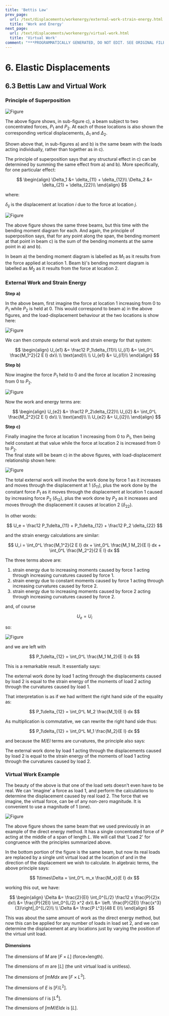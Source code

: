 ```yaml
---
title: 'Bettis Law'
prev_page:
  url: /text/displacements/workenergy/external-work-strain-energy.html
  title: 'Work and Energy'
next_page:
  url: /text/displacements/workenergy/virtual-work.html
  title: 'Virtual Work'
comment: "***PROGRAMMATICALLY GENERATED, DO NOT EDIT. SEE ORIGINAL FILES IN /content***"
---
```

# 6. Elastic Displacements

## 6.3 Bettis Law and Virtual Work

### Principle of Superposition

![Figure](../../../images/displacements/workenergy/bending-1.svg)

The above figure shows, in sub-figure c), a beam subject to two concentrated forces, 
$P_1$ and $P_2$.  At each of those locations is also shown the corresponding
vertical displacements, $\Delta_1$ and $\Delta_2$.

Shown above that, in sub-figures a) and b) is the same beam with the loads
acting individually, rather than together as in c).

The principle of superposition says that any structural effect in 
c) can be determined by summing the same effect from a) and b).
More specifically, for one particular effect:

$$
\begin{align}
\Delta_1 &= \delta_{11} + \delta_{12}\\
\Delta_2 &= \delta_{21} + \delta_{22}\\
\end{align}
$$

where:

$\delta_{ij}$ is the displacement at location $i$ due to the force at location $j$.

![Figure](../../../images/displacements/workenergy/bending-2.svg)

The above figure shows the same three beams, but this time with the
bending moment diagram for each.  And again, the principle of superposition
says, that for any point along the span, the bending moment at that point in beam c)
is the sum of the bending moments at the same point in a) and b).

In beam a) the bending moment diagram is labelled as $M_1$ as it results
from the force applied at location 1.  Beam b)'s bending moment diagram
is labelled as $M_2$ as it results from the force at location 2.

### External Work and Strain Energy

__Step a)__

In the above beam, first imagine the force at location 1 increasing from 0 to
$P_1$ while $P_2$ is held at 0.  This would correspond to beam a) in the above figures,
and the load-displacement behaviour at the two locations is show here:

![Figure](../../../images/displacements/workenergy/bending-1-a.svg)

We can then compute external work and strain energy for that system:

$$
\begin{align}
U_{e1} &= \frac12 P_1\delta_{11}\\
U_{i1} &= \int_0^L \frac{M_1^2}{2 E I} dx\\
\\
\text{and}\\
\\
U_{e1} &= U_{i1}\\
\end{align}
$$

__Step b)__

Now imagine the force $P_1$ held to 0 and the force at location 2
increasing from 0 to $P_2$.

![Figure](../../../images/displacements/workenergy/bending-1-b.svg)

Now the work and energy terms are:

$$
\begin{align}
U_{e2} &= \frac12 P_2\delta_{22}\\
U_{i2} &= \int_0^L \frac{M_2^2}{2 E I} dx\\
\\
\text{and}\\
\\
U_{e2} &= U_{i2}\\
\end{align}
$$

__Step c)__

Finally imagine the force at location 1 increasing from 0 to $P_1$, then being held constant
at that value while the force at location 2 is increased from 0 to $P_2$.  
The final state will be beam c) in the above figures, with load-displacement
relationship shown here:

![Figure](../../../images/displacements/workenergy/bending-1-c.svg)

The total external work will involve the work done by force 1 as it increases and moves through
the displacement at 1 ($\delta_{11}$), 
plus the work done by the constant force $P_1$ as it moves through
the displacement at location 1 caused by increasing force $P_2$ ($\delta_{12}$), 
plus the work done by $P_2$
as it increases and moves through the displacement it causes at location 2 ($\delta_{22}$).

In other words:

$$
U_e = \frac12 P_1\delta_{11} + P_1\delta_{12} + \frac12 P_2 \delta_{22}
$$

and the strain energy calculations are similar:

$$
U_i = \int_0^L \frac{M_1^2}{2 E I} dx + \int_0^L \frac{M_1 M_2}{E I} dx + 
      \int_0^L \frac{M_2^2}{2 E I} dx
$$

The three terms above are:
1. strain energy due to increasing moments caused by force 1 acting through increasing
   curvatures caused by force 1.
1. strain energy due to constant moments caused by force 1 acting through increasing
   curvatures caused by force 2.
1. strain energy due to increasing moments caused by force 2 acting through increasing
   curvatures caused by force 2.
   
and, of course

$$
U_e = U_i
$$
 
 so:
 
![Figure](../../../images/displacements/workenergy/bending-3.svg)

and we are left with

$$
 P_1\delta_{12} =  \int_0^L \frac{M_1 M_2}{E I} dx
$$

This is a remarkable result.  It essentially says:

<div class="admonition important">
The external work done by load 1 acting through the
displacements caused by load 2 is equal to
the strain energy of the moments of load 2
acting through the curvatures caused by load 1.
</div>

That interpretation is as if we had writtent the right hand side of the equality as:

$$
 P_1\delta_{12} =  \int_0^L M_2 \frac{M_1}{E I} dx
$$

As multiplication is commutative, we can rewrite the right hand side thus:

$$
 P_1\delta_{12} =  \int_0^L M_1 \frac{M_2}{E I} dx
$$

and because the $M/EI$ terms are curvatures, the principle also says:

<div class="admonition important">
The external work done by load 1 acting through the
displacements caused by load 2 is equal to
the strain energy of the moments of load 1
acting through the curvatures caused by load 2.
</div>

### Virtual Work Example

The beauty of the above is that one of the load sets doesn't
even have to be real.  We can 'imagine' a force as load 1,
and perform the calculations to determine the displacement
caused by real load 2.  The force that we imagine, the virtual force, 
can be of any
non-zero magnitude.  It is convenient to use a magnitude of 1 (one).

 ![Figure](../../../images/displacements/workenergy/vw-example-1.svg)

The above figure shows the same beam that we used previously
in an example of the direct energy method. It has a single concentrated
force of $P$ acting at the middle of a span of length $L$.  We will call
that 'Load 2' for congruence with the principles summarized above.

In the bottom portion of the figure is the same beam, but now its
real loads are replaced by a single unit virtual load at the location
of and in the direction of the displacement we wish to calculate.
In algebraic terms, the above principle says:

$$
1\times\Delta = \int_0^L m_x \frac{M_x}{E I} dx
$$

working this out, we have:

$$
\begin{align}
\Delta &= \frac{2}{EI} \int_0^{L/2} \frac12 x \frac{P}{2}x dx\\
  &= \frac{P}{2EI} \int_0^{L/2} x^2 dx\\
  &= \left. \frac{P}{2EI} \frac{x^3}{3}\right|_0^{L/2}\\
\\
\Delta &= \frac{P L^3}{48 E I}\\
\end{align}
$$

This was about the same amount of work as the direct energy
method, but now this can be applied for any number of loads
in load set 2, and we can determine the displacement at
any locations just by varying the position of the virtual
unit load.

#### Dimensions

The dimensions of $M$ are [$F\times L$] (force$\times$length).

The dimensions of $m$ are [$L$] (the unit virtual load is unitless).

The dimensions of $\int m M dx$ are [$F\times L^3$].

The dimensions of $E$ is [$F/L^2$].

The dimensions of $I$ is [$L^4$].

The dimensions of $\int m M / E I dx$ is [$L$].
